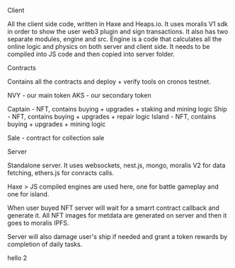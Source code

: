 Client

All the client side code, written in Haxe and Heaps.io. It uses moralis V1 sdk in order to show the user web3 plugin and sign transactions.
It also has two separate modules, engine and src. Engine is a code that calculates all the online logic and physics on both server and client side.
It needs to be compiled into JS code and then copied into server folder.

Contracts

Contains all the contracts and deploy + verify tools on cronos testnet.

NVY - our main token
AKS - our secondary token

Captain - NFT, contains buying + upgrades + staking and mining logic
Ship - NFT, contains buying + upgrades + repair logic
Island - NFT, contains buying + upgrades + mining logic

Sale - contract for collection sale

Server

Standalone server. It uses websockets, nest.js, mongo, moralis V2 for data fetching, ethers.js for conracts calls.

Haxe > JS compiled engines are used here, one for battle gameplay and one for island.

When user buyed NFT server will wait for a smarrt contract callback and generate it. All NFT images for metdata are generated on server and then it goes to moralis IPFS.

Server will also damage user's ship if needed and grant a token rewards by completion of daily tasks.

hello
 2
